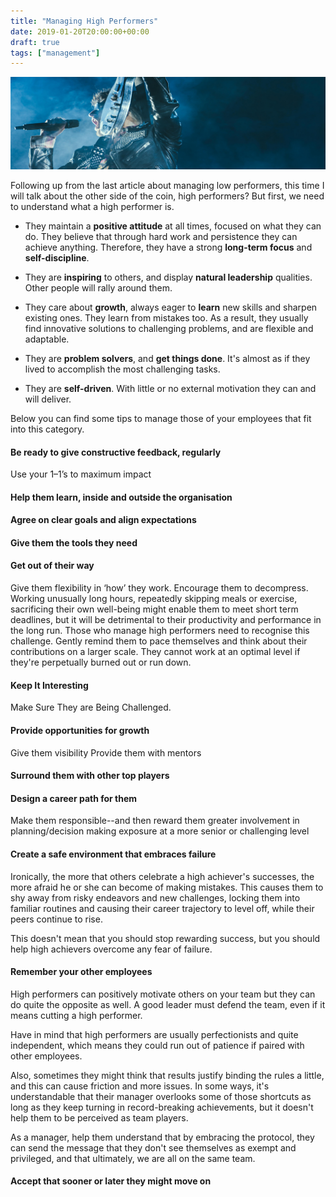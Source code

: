 ```yaml
---
title: "Managing High Performers"
date: 2019-01-20T20:00:00+00:00
draft: true
tags: ["management"]
---
```


![image](/images/managing-high-performers.jpg)

Following up from the last article about managing low performers, this time I will talk about the other side of the coin, high performers? But first, we need to understand what a high performer is.

<!--more-->

* They maintain a **positive attitude** at all times, focused on what they can do. They believe that through hard work and persistence they can achieve anything. Therefore, they have a strong **long-term focus** and **self-discipline**.

* They are **inspiring** to others, and display **natural leadership** qualities. Other people will rally around them.

* They care about **growth**, always eager to **learn** new skills and sharpen existing ones. They learn from mistakes too. As a result, they usually find innovative solutions to challenging problems, and are flexible and adaptable.

* They are **problem solvers**, and **get things done**. It's almost as if they lived to accomplish the most challenging tasks.

* They are **self-driven**. With little or no external motivation they can and will deliver.

Below you can find some tips to manage those of your employees that fit into this category.

#### Be ready to give constructive feedback, regularly

Use your 1–1’s to maximum impact

#### Help them learn, inside and outside the organisation

#### Agree on clear goals and align expectations

#### Give them the tools they need

#### Get out of their way

Give them flexibility in ‘how’ they work.
Encourage them to decompress. Working unusually long hours, repeatedly skipping meals or exercise, sacrificing their own well-being might enable them to meet short term deadlines, but it will be detrimental to their productivity and performance in the long run. Those who manage high performers need to recognise this challenge. Gently remind them to pace themselves and think about their contributions on a larger scale. They cannot work at an optimal level if they're perpetually burned out or run down.

#### Keep It Interesting

Make Sure They are Being Challenged.

#### Provide opportunities for growth

Give them visibility
Provide them with mentors

#### Surround them with other top players

#### Design a career path for them

Make them responsible--and then reward them
greater involvement in planning/decision making
exposure at a more senior or challenging level

#### Create a safe environment that embraces failure

Ironically, the more that others celebrate a high achiever's successes, the more afraid he or she can become of making mistakes. This causes them to shy away from risky endeavors and new challenges, locking them into familiar routines and causing their career trajectory to level off, while their peers continue to rise.

This doesn't mean that you should stop rewarding success, but you should help high achievers overcome any fear of failure.

#### Remember your other employees

High performers can positively motivate others on your team but they can do quite the opposite as well. A good leader must defend the team, even if it means cutting a high performer.

Have in mind that high performers are usually perfectionists and quite independent, which means they could run out of patience if paired with other employees.

Also, sometimes they might think that results justify binding the rules a little, and this can cause friction and more issues. In some ways, it's understandable that their manager overlooks some of those shortcuts as long as they keep turning in record-breaking achievements, but it doesn't help them to be perceived as team players.

As a manager, help them understand that by embracing the protocol, they can send the message that they don't see themselves as exempt and privileged, and that ultimately, we are all on the same team.

#### Accept that sooner or later they might move on
